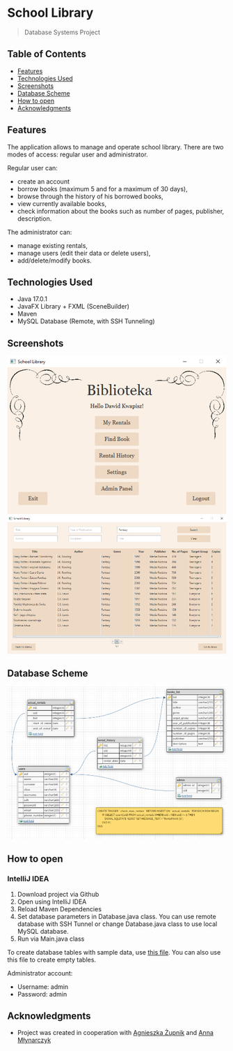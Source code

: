 # School Library
> Database Systems Project
## Table of Contents
- [Features](#Features)
- [Technologies Used](#Technologies-Used)
- [Screenshots](#Screenshots)
- [Database Scheme](#Database-Scheme)
- [How to open](#How-to-open)
- [Acknowledgments](#Acknowledgments)

## Features
The application allows to manage and operate school library. There are two modes of access: regular user and administrator.

Regular user can:
- create an account
- borrow books (maximum 5 and for a maximum of 30 days),
- browse through the history of his borrowed books,
- view currently available books, 
- check information about the books such as number of pages, publisher, description.

The administrator can:
- manage existing rentals,
- manage users (edit their data or delete users),
- add/delete/modify books.

## Technologies Used
- Java 17.0.1
- JavaFX Library + FXML (SceneBuilder)
- Maven
- MySQL Database (Remote, with SSH Tunneling)

## Screenshots
![screenshot1](https://github.com/dkwapisz/SchoolLibrary/blob/master/screenshots/screen1.png)
![screenshot2](https://github.com/dkwapisz/SchoolLibrary/blob/master/screenshots/screen2.png)

## Database Scheme
![database_scheme](https://github.com/dkwapisz/SchoolLibrary/blob/master/screenshots/database_scheme.png)

## How to open 
### IntelliJ IDEA
1. Download project via Github
2. Open using IntelliJ IDEA
3. Reload Maven Dependencies
4. Set database parameters in Database.java class. You can use remote database with SSH Tunnel or change Database.java class to use local MySQL database. 
5. Run via Main.java class

To create database tables with sample data, use [this file](https://github.com/dkwapisz/SchoolLibrary/blob/master/database.sql). You can also use this file to create empty tables.

Administrator account:
- Username: admin
- Password: admin

## Acknowledgments
- Project was created in cooperation with [Agnieszka Żupnik](https://github.com/agnieszkowe) and [Anna Młynarczyk](https://github.com/annamlynarczyk)

